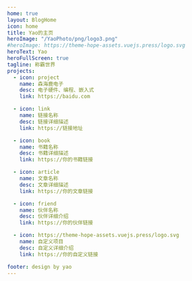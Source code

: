 ```yaml
---
home: true
layout: BlogHome
icon: home
title: Yao的主页
heroImage: "/YaoPhoto/png/logo3.png"
#heroImage: https://theme-hope-assets.vuejs.press/logo.svg
heroText: Yao
heroFullScreen: true
tagline: 称霸世界
projects:
  - icon: project
    name: 森海鹿电子
    desc: 电子硬件、编程、嵌入式
    link: https://baidu.com

  - icon: link
    name: 链接名称
    desc: 链接详细描述
    link: https://链接地址

  - icon: book
    name: 书籍名称
    desc: 书籍详细描述
    link: https://你的书籍链接

  - icon: article
    name: 文章名称
    desc: 文章详细描述
    link: https://你的文章链接

  - icon: friend
    name: 伙伴名称
    desc: 伙伴详细介绍
    link: https://你的伙伴链接

  - icon: https://theme-hope-assets.vuejs.press/logo.svg
    name: 自定义项目
    desc: 自定义详细介绍
    link: https://你的自定义链接

footer: design by yao
---
```


<!--
这是一个博客主页的案例。

要使用此布局，你应该在页面前端设置 `layout: BlogHome` 和 `home: true`。

相关配置文档请见 [博客主页](https://theme-hope.vuejs.press/zh/guide/blog/home.html)。
-->
